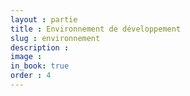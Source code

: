 ```yaml
---
layout : partie
title : Environnement de développement
slug : environnement
description : 
image : 
in_book: true
order : 4
---
```


